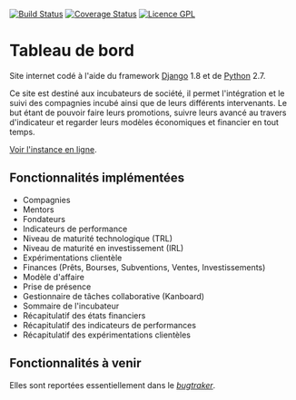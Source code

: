 [![Build Status](https://travis-ci.org/MaisonLogicielLibre/TableauDeBord.svg?branch=dev)](https://travis-ci.org/zestedesavoir/zds-site)
[![Coverage Status](https://coveralls.io/repos/MaisonLogicielLibre/TableauDeBord/badge.svg?branch=dev&service=github)](https://coveralls.io/github/MaisonLogicielLibre/TableauDeBord?branch=dev)
[![Licence GPL](http://img.shields.io/badge/license-GPL-green.svg)](http://www.gnu.org/licenses/quick-guide-gplv3.fr.html)

# Tableau de bord

Site internet codé à l'aide du framework [Django](https://www.djangoproject.com/) 1.8 et de [Python](https://www.python.org/) 2.7.

Ce site est destiné aux incubateurs de société, il permet l'intégration et le suivi des compagnies incubé ainsi que de leurs différents intervenants. Le but étant de pouvoir faire leurs promotions, suivre leurs avancé au travers d'indicateur et regarder leurs modèles économiques et financier en tout temps.

[Voir l'instance en ligne](http://kpi.etsmtl.ca).

## Fonctionnalités implémentées

- Compagnies
- Mentors
- Fondateurs
- Indicateurs de performance
 - Niveau de maturité technologique (TRL)
 - Niveau de maturité en investissement (IRL)
- Expérimentations clientèle
- Finances (Prêts, Bourses, Subventions, Ventes, Investissements)
- Modèle d'affaire
- Prise de présence
- Gestionnaire de tâches collaborative (Kanboard)
- Sommaire de l'incubateur
 - Récapitulatif des états financiers
 - Récapitulatif des indicateurs de performances
 - Récapitulatif des expérimentations clientèles

## Fonctionnalités à venir

Elles sont reportées essentiellement dans le [*bugtraker*](https://github.com/MaisonLogicielLibre/TableauDeBord/issues).